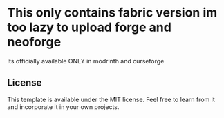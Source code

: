 # This only contains fabric version im too lazy to upload forge and neoforge

Its officially available ONLY in modrinth and curseforge

## License

This template is available under the MIT license. Feel free to learn from it and incorporate it in your own projects.
